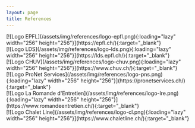 ```yaml
---
layout: page
title: References
---
```


<div class="tricolumns">

<div class="tricolumn" markdown="1">
[![Logo EPFL](/assets/img/references/logo-epfl.png){:loading="lazy" width="256" height="256"}](https://epfl.ch/){:target="_blank"}
</div>

<div class="tricolumn" markdown="1">
[![Logo LDS](/assets/img/references/logo-lds.png){:loading="lazy" width="256" height="256"}](https://lds.epfl.ch/){:target="_blank"}
</div>

<div class="tricolumn" markdown="1">
[![Logo CHUV](/assets/img/references/logo-chuv.png){:loading="lazy" width="256" height="256"}](https://www.chuv.ch/){:target="_blank"}
</div>

</div>

<div class="tricolumns">

<div class="tricolumn" markdown="1">
[![Logo ProNet Services](/assets/img/references/logo-pns.png){:loading="lazy" width="256" height="256"}](https://pronetservices.ch/){:target="_blank"}
</div>

<div class="tricolumn" markdown="1">
[![Logo La Romande d'Entretien](/assets/img/references/logo-lre.png){:loading="lazy" width="256" height="256"}](https://www.romandeentretien.ch/){:target="_blank"}
</div>

<div class="tricolumn" markdown="1">
[![Logo Chalet Line](/assets/img/references/logo-cl.png){:loading="lazy" width="256" height="256"}](https://www.chaletline.ch/){:target="_blank"}
</div>

</div>
